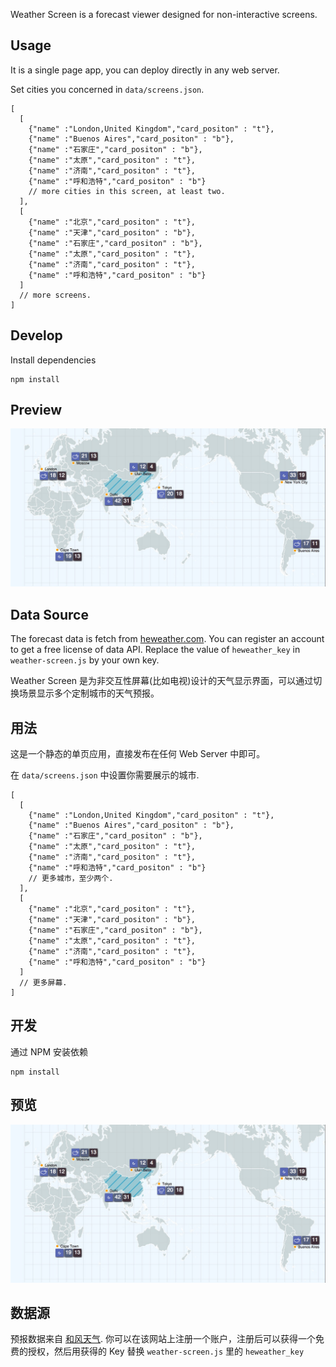 Weather Screen is a forecast viewer designed for non-interactive screens.

## Usage

It is a single page app, you can deploy directly in any web server.

Set cities you concerned in `data/screens.json`.

```
[
  [
    {"name" :"London,United Kingdom","card_positon" : "t"},
    {"name" :"Buenos Aires","card_positon" : "b"},
    {"name" :"石家庄","card_positon" : "b"},
    {"name" :"太原","card_positon" : "t"},
    {"name" :"济南","card_positon" : "t"},
    {"name" :"呼和浩特","card_positon" : "b"}
    // more cities in this screen, at least two.
  ],
  [
    {"name" :"北京","card_positon" : "t"},
    {"name" :"天津","card_positon" : "b"},
    {"name" :"石家庄","card_positon" : "b"},
    {"name" :"太原","card_positon" : "t"},
    {"name" :"济南","card_positon" : "t"},
    {"name" :"呼和浩特","card_positon" : "b"}
  ]
  // more screens.
]
```
## Develop

Install dependencies

```
npm install
```

## Preview

![ScreenShot](/preview.png)

## Data Source

The forecast data is fetch from [heweather.com](http://heweather.com).
You can register an account to get a free license of data API.
Replace the value of `heweather_key` in `weather-screen.js` by your own key.


Weather Screen 是为非交互性屏幕(比如电视)设计的天气显示界面，可以通过切换场景显示多个定制城市的天气预报。

## 用法

这是一个静态的单页应用，直接发布在任何 Web Server 中即可。

在 `data/screens.json` 中设置你需要展示的城市.

```
[
  [
    {"name" :"London,United Kingdom","card_positon" : "t"},
    {"name" :"Buenos Aires","card_positon" : "b"},
    {"name" :"石家庄","card_positon" : "b"},
    {"name" :"太原","card_positon" : "t"},
    {"name" :"济南","card_positon" : "t"},
    {"name" :"呼和浩特","card_positon" : "b"}
    // 更多城市，至少两个.
  ],
  [
    {"name" :"北京","card_positon" : "t"},
    {"name" :"天津","card_positon" : "b"},
    {"name" :"石家庄","card_positon" : "b"},
    {"name" :"太原","card_positon" : "t"},
    {"name" :"济南","card_positon" : "t"},
    {"name" :"呼和浩特","card_positon" : "b"}
  ]
  // 更多屏幕.
]
```

## 开发

通过 NPM 安装依赖

```
npm install
```

## 预览

![ScreenShot](/preview.png)

## 数据源

预报数据来自 [和风天气](http://heweather.com).
你可以在该网站上注册一个账户，注册后可以获得一个免费的授权，然后用获得的 Key 替换 `weather-screen.js` 里的 `heweather_key`
